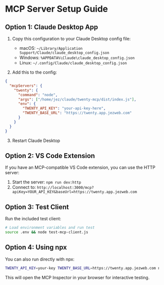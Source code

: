 # MCP Server Setup Guide

## Option 1: Claude Desktop App

1. Copy this configuration to your Claude Desktop config file:
   - macOS: `~/Library/Application Support/Claude/claude_desktop_config.json`
   - Windows: `%APPDATA%\Claude\claude_desktop_config.json`
   - Linux: `~/.config/Claude/claude_desktop_config.json`

2. Add this to the config:
```json
{
  "mcpServers": {
    "twenty": {
      "command": "node",
      "args": ["/home/jez/claude/twenty-mcp/dist/index.js"],
      "env": {
        "TWENTY_API_KEY": "your-api-key-here",
        "TWENTY_BASE_URL": "https://twenty.app.jezweb.com"
      }
    }
  }
}
```

3. Restart Claude Desktop

## Option 2: VS Code Extension

If you have an MCP-compatible VS Code extension, you can use the HTTP server:

1. Start the server: `npm run dev:http`
2. Connect to: `http://localhost:3000/mcp?apiKey=YOUR_API_KEY&baseUrl=https://twenty.app.jezweb.com`

## Option 3: Test Client

Run the included test client:
```bash
# Load environment variables and run test
source .env && node test-mcp-client.js
```

## Option 4: Using npx

You can also run directly with npx:
```bash
TWENTY_API_KEY=your-key TWENTY_BASE_URL=https://twenty.app.jezweb.com npx -y @modelcontextprotocol/inspector dist/index.js
```

This will open the MCP Inspector in your browser for interactive testing.